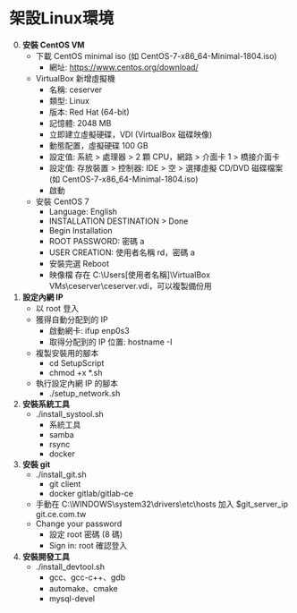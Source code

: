 架設Linux環境
=========================
0. **安裝 CentOS VM**
	- 下載 CentOS minimal iso (如 CentOS-7-x86_64-Minimal-1804.iso)
		- 網址: https://www.centos.org/download/
	- VirtualBox 新增虛擬機
		- 名稱: ceserver
		- 類型: Linux
		- 版本: Red Hat (64-bit)
		- 記憶體: 2048 MB
		- 立即建立虛擬硬碟，VDI (VirtualBox 磁碟映像)
		- 動態配置，虛擬硬碟 100 GB
		- 設定值: 系統 > 處理器 > 2 顆 CPU，網路 > 介面卡 1 > 橋接介面卡
		- 設定值: 存放裝置 > 控制器: IDE > 空 > 選擇虛擬 CD/DVD 磁碟檔案 (如 CentOS-7-x86_64-Minimal-1804.iso)
		- 啟動
	- 安裝 CentOS 7
		- Language: English
		- INSTALLATION DESTINATION > Done
		- Begin Installation
		- ROOT PASSWORD: 密碼 a
		- USER CREATION: 使用者名稱 rd，密碼 a
		- 安裝完選 Reboot
		- 映像檔 存在 C:\Users\[使用者名稱]\VirtualBox VMs\ceserver\ceserver.vdi，可以複製備份用
0. **設定內網 IP**
	- 以 root 登入
	- 獲得自動分配到的 IP
		- 啟動網卡: ifup enp0s3
		- 取得分配到的 IP 位置: hostname -I
	- 複製安裝用的腳本
		- cd SetupScript
		- chmod +x *.sh
	- 執行設定內網 IP 的腳本
		- ./setup_network.sh
0. **安裝系統工具**
	- ./install_systool.sh
		- 系統工具
		- samba
		- rsync
		- docker
0. **安裝 git**
	- ./install_git.sh
		- git client
		- docker gitlab/gitlab-ce
	- 手動在 C:\WINDOWS\system32\drivers\etc\hosts 加入 $git_server_ip  git.ce.com.tw
	- Change your password
		- 設定 root 密碼 (8 碼)
		- Sign in: root 確認登入
0. **安裝開發工具**
	- ./install_devtool.sh
		- gcc、gcc-c++、gdb
		- automake、cmake
		- mysql-devel